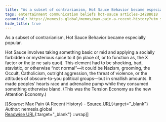 ```yaml
---
title: "As a subset of contrarianism, Hot Sauce Behavior became especially ..."
tags: entertainment communication beliefs hot-sauce articles-24288018
canonical: https://nemesis.global/memos/max-pain-a-recent-history?utm_source=substack&utm_medium=email
hide_title: true
---
```


As a subset of contrarianism, Hot Sauce Behavior became especially popular.

Hot Sauce involves taking something basic or mid and applying a socially forbidden or mysterious spice to it (in place of, or to function as, the X factor or the je ne sais quoi). This element had to be shocking, bad, atavistic, or otherwise “not normal”—it could be Nazism, grooming, the Occult, Catholicism, outright aggression, the threat of violence, or the attitudes of obscure-to-you political groups—but in smallish amounts. It made peoples’ hearts race and adrenaline pump while they consumed something otherwise bland. (This was the Tension Economy as the new Attention Economy.)


[[_Source_: Max Pain (A Recent History) - [Source URL](https://nemesis.global/memos/max-pain-a-recent-history?utm_source=substack&utm_medium=email){:target="_blank"}<br>
_Author_: nemesis.global<br>
[Readwise URL](https://readwise.io/open/474547833){:target="_blank"}
::wrap]]